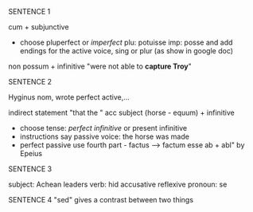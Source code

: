 SENTENCE 1

cum + subjunctive
- choose pluperfect or *imperfect*
plu: potuisse
imp: posse
and add endings for the active voice, sing or plur (as show in google doc)

non possum + infinitive
  "were not able to __capture Troy__"

SENTENCE 2

Hyginus nom, wrote perfect active,...

indirect statement
"that the  "
acc subject (horse - equum) + infinitive
- choose tense: *perfect infinitive* or present infinitive
- instructions say passive voice: the horse was made
- perfect passive use fourth part - factus --> factum esse
ab + abl" by Epeius


SENTENCE 3

subject: Achean leaders
verb: hid
accusative reflexive pronoun: se


SENTENCE 4
"sed" gives a contrast between two things
